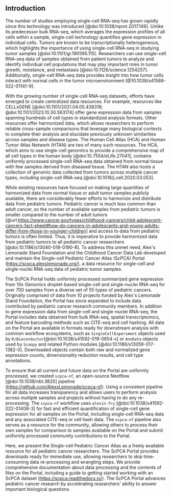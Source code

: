 ## Introduction

The number of studies employing single-cell RNA-seq has grown rapidly since this technology was introduced [@doi:10.1038/nprot.2017.149].
Unlike its predecessor bulk RNA-seq, which averages the expression profiles of all cells within a sample, single-cell technology quantifies gene expression in individual cells.
Tumors are known to be transcriptionally heterogeneous, which highlights the importance of using single-cell RNA-seq in studying tumor samples [@doi:10.1101/gr.190595.115].
Researchers can use single-cell RNA-seq data of samples obtained from patient tumors to analyze and identify individual cell populations that may play important roles in tumor growth, resistance, and metastasis [@doi:10.1126/science.1254257].
Additionally, single-cell RNA-seq data provides insight into how tumor cells interact with normal cells in the tumor microenvironment [@10.1038/s41588-022-01141-9].

With the growing number of single-cell RNA-seq datasets, efforts have emerged to create centralized data resources.
For example, resources like CELLxGENE [@doi:10.1101/2021.04.05.438318; @doi:10.1101/2023.10.30.563174] offer gene expression data from samples spanning hundreds of cell types in standardized analysis formats.
Other resources offer harmonized data, which allows researchers to perform reliable cross-sample comparisons that leverage many biological contexts to complete their analysis and elucidate previously unknown similarities across samples and disease types.
The Human Cell Atlas (HCA) and Human Tumor Atlas Network (HTAN) are two of many such resources.
The HCA, which aims to use single-cell genomics to provide a comprehensive map of all cell types in the human body [@doi:10.7554/eLife.27041], contains uniformly processed single-cell RNA-seq data obtained from normal tissue with few samples derived from diseased tissue.
The HTAN also hosts a collection of genomic data collected from tumors across multiple cancer types, including single-cell RNA-seq [@doi:10.1016/j.cell.2020.03.053].

While existing resources have focused on making large quantities of harmonized data from normal tissue or adult tumor samples publicly available, there are considerably fewer efforts to harmonize and distribute data from pediatric tumors.
Pediatric cancer is much less common than adult cancer, so the number of available samples from pediatric tumors is smaller compared to the number of adult tumors [@url:https://www.cancer.gov/types/childhood-cancers/child-adolescent-cancers-fact-sheet#how-do-cancers-in-adolescents-and-young-adults-differ-from-those-in-younger-children] and access to data from pediatric tumors is often limited.
Thus, it is imperative to provide harmonized data from pediatric tumors to all pediatric cancer researchers [@doi:10.1186/s13040-018-0190-8].
To address this unmet need, Alex's Lemonade Stand Foundation and the Childhood Cancer Data Lab developed and maintain the Single-cell Pediatric Cancer Atlas (ScPCA) Portal (<https://scpca.alexslemonade.org/>), a data resource for single-cell and single-nuclei RNA-seq data of pediatric tumor samples.

The ScPCA Portal holds uniformly processed summarized gene expression from 10x Genomics droplet-based single-cell and single-nuclei RNA-seq for over 700 samples from a diverse set of 55 types of pediatric cancers.
Originally comprised of data from 10 projects funded by Alex's Lemonade Stand Foundation, the Portal has since expanded to include data contributed by pediatric cancer research community members.
In addition to gene expression data from single-cell and single-nuclei RNA-seq, the Portal includes data obtained from bulk RNA-seq, spatial transcriptomics, and feature barcoding methods such as CITE-seq and cell hashing.
All data on the Portal are available in formats ready for downstream analysis with common workflow ecosystems, such as `SingleCellExperiment` objects used by `R/Bioconductor`[@doi:10.1038/s41592-019-0654-x] or `AnnData` objects used by `Scanpy` and related Python modules [@doi:10.1186/s13059-017-1382-0].
Downloaded objects contain both raw and normalized gene expression counts, dimensionality reduction results, and cell type annotations.

To ensure that all current and future data on the Portal are uniformly processed, we created `scpca-nf`, an open-source Nextflow [@doi:10.1038/nbt.3820] pipeline (<https://github.com/AlexsLemonade/scpca-nf>).
Using a consistent pipeline for all data increases transparency and allows users to perform analysis across multiple samples and projects without having to do any re-processing.
The `scpca-nf` workflow uses `alevin-fry` [@doi:10.1038/s41592-022-01408-3] for fast and efficient quantification of single-cell gene expression for all samples on the Portal, including single-cell RNA-seq data and any associated CITE-seq or cell hash data.
The `scpca-nf` pipeline also serves as a resource for the community, allowing others to process their own samples for comparison to samples available on the Portal and submit uniformly processed community contributions to the Portal.

Here, we present the Single-cell Pediatric Cancer Atlas as a freely available resource for all pediatric cancer researchers.
The ScPCA Portal provides downloads ready for immediate use, allowing researchers to skip time-consuming data re-processing and wrangling steps.
We provide comprehensive documentation about data processing and the contents of files on the Portal, including a guide to getting started working with an ScPCA dataset (<https://scpca.readthedocs.io/>).
The ScPCA Portal advances pediatric cancer research by accelerating researchers' ability to answer important biological questions.
